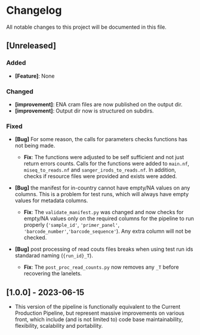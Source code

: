 # Changelog

All notable changes to this project will be documented in this file.

## [Unreleased]

### Added
- **[Feature]**: None

### Changed
- **[improvement]**: ENA cram files are now published on the output dir.
- **[improvement]**: Output dir now is structured on subdirs.
### Fixed

- **[Bug]** For some reason, the calls for parameters checks functions has not being made.
  - **Fix**: The functions were adjusted to be self sufficient and not just return errors counts. Calls for the functions were added to `main.nf`, `miseq_to_reads.nf` and `sanger_irods_to_reads.nf`. In addition, checks if resource files were provided and exists were added.

- **[Bug]** the manifest for in-country cannot have empty/NA values on any columns. This is a problem for test runs, which will always have empty values for metadata columns.

    - **Fix**: The `validate_manifest.py` was changed and now checks for empty/NA values only on the required columns for the pipeline to run properly (`'sample_id'`, `'primer_panel'`, `'barcode_number'`,`'barcode_sequence'`). Any extra column will not be checked.

- **[Bug]** post processing of read couts files breaks when using test run ids standarad naming (`{run_id}_T`).
    - **Fix**: The `post_proc_read_counts.py` now removes any `_T` before recovering the lanelets.

## [1.0.0] - 2023-06-15

- This version of the pipeline is functionally equivalent to the Current Production Pipeline, but represent massive improvements on various front, which include (and is not limited to) code base maintainability, flexibility, scalability and portability.